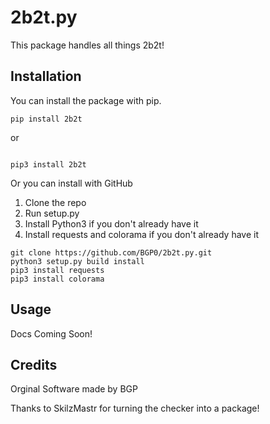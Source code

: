 # 2b2t.py
 This package handles all things 2b2t!


## Installation

You can install the package with pip.

```
pip install 2b2t
```


or

```

pip3 install 2b2t
```


Or you can install with GitHub

1. Clone the repo
2. Run setup.py
3. Install Python3 if you don't already have it
4. Install requests and colorama if you don't already have it
```
git clone https://github.com/BGP0/2b2t.py.git
python3 setup.py build install
pip3 install requests
pip3 install colorama
```
## Usage

Docs Coming Soon!

## Credits

Orginal Software made by BGP 


Thanks to SkilzMastr for turning the checker into a package!
